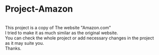 # Project-Amazon
<br>
This project is a copy of The website "Amazon.com"
<br>
I tried to make it as much similar as the original website. 
<br>
You can check the whole project or add necessary changes in the project as it may suite you.
<br>
      Thanks.
